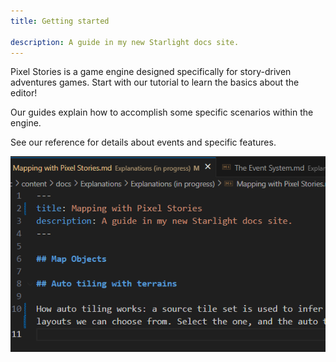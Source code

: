 ```yaml
---
title: Getting started

description: A guide in my new Starlight docs site.
---
```


Pixel Stories is a game engine designed specifically for story-driven adventures games. Start with our tutorial to learn the basics about the editor!

Our guides explain how to accomplish some specific scenarios within the engine.

See our reference for details about events and specific features.

![](../../assets/images/sdwad.png)